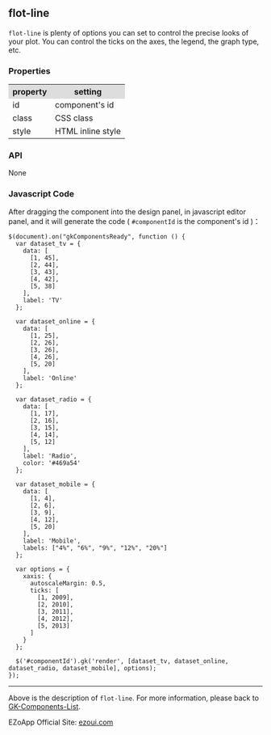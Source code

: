 ## flot-line
`flot-line` is plenty of options you can set to control the precise looks of your plot. You can control the ticks on the axes, the legend, the graph type, etc.

### Properties
<table>

<tr>
<th style="background:#ddd;">property</th>
<th style="background:#ddd;">setting</th>
</tr>

<tr>
<td>id</td>
<td>component's id</td>
</tr>

<tr>
<td>class</td>
<td>CSS class</td>
</tr>

<tr>
<td>style</td>
<td>HTML inline style</td>
</tr>

</table>

### API
None

### Javascript Code
After dragging the component into the design panel, in javascript editor panel, and it will generate the code ( `#componentId` is the component's id )： 

	$(document).on("gkComponentsReady", function () {
	  var dataset_tv = {
	    data: [
	      [1, 45],
	      [2, 44],
	      [3, 43],
	      [4, 42],
	      [5, 38]
	    ],
	    label: 'TV'
	  };
	
	  var dataset_online = {
	    data: [
	      [1, 25],
	      [2, 26],
	      [3, 26],
	      [4, 26],
	      [5, 20]
	    ],
	    label: 'Online'
	  };
	
	  var dataset_radio = {
	    data: [
	      [1, 17],
	      [2, 16],
	      [3, 15],
	      [4, 14],
	      [5, 12]
	    ],
	    label: 'Radio',
	    color: '#469a54'
	  };
	
	  var dataset_mobile = {
	    data: [
	      [1, 4],
	      [2, 6],
	      [3, 9],
	      [4, 12],
	      [5, 20]
	    ],
	    label: 'Mobile',
	    labels: ["4%", "6%", "9%", "12%", "20%"]
	  };
	
	  var options = {
	    xaxis: {
	      autoscaleMargin: 0.5,
	      ticks: [
	        [1, 2009],
	        [2, 2010],
	        [3, 2011],
	        [4, 2012],
	        [5, 2013]
	      ]
	    }
	  };
	
	  $('#componentId').gk('render', [dataset_tv, dataset_online, dataset_radio, dataset_mobile], options);
	});


----------
Above is the description of `flot-line`. For more information, please back to [GK-Components-List](https://github.com/ezoapp/Learn-GK-Components).

EZoApp Official Site: [ezoui.com](http://ezoui.com/)





